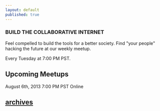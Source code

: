 ```yaml
---
layout: default
published: true
---
```


### BUILD THE COLLABORATIVE INTERNET
Feel compelled to build the tools for a better society.
Find "your people" hacking the future at our weekly meetup.

Every Tuesday at 7:00 PM PST.

## Upcoming Meetups
August 6th, 2013
7:00 PM PST
Online

## [archives](http://collaborativeinter.net/wiki/archives.md)
